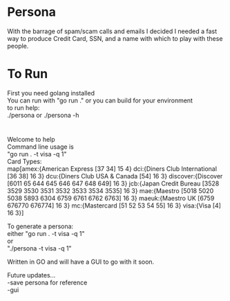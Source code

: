 # Persona
With the barrage of spam/scam calls and emails I decided I needed a fast way to produce Credit Card, SSN, and a name with which to play with these people.

# To Run
First you need golang installed<br>
You can run with "go run ." or you can build for your environment<br>
to run help:<br>
./persona or ./persona -h<br>
#
Welcome to help<br>
Command line usage is<br>
"go run . -t visa -q 1"<br>
Card Types:<br>
map[amex:{American Express [37 34] 15 4} dci:{Diners Club International [36 38] 16 3} dcu:{Diners Club USA & Canada [54] 16 3} discover:{Discover [6011 65 644 645 646 647 648 649] 16 3} jcb:{Japan Credit Bureau [3528 3529 3530 3531 3532 3533 3534 3535] 16 3} mae:{Maestro [5018 5020 5038 5893 6304 6759 6761 6762 6763] 16 3} maeuk:{Maestro UK [6759 676770 676774] 16 3} mc:{Mastercard [51 52 53 54 55] 16 3} visa:{Visa [4] 16 3}]<br>

To generate a persona:<br>
either "go run . -t visa -q 1"<br>
or<br>
"./persona -t visa -q 1"<br>

Written in GO and will have a GUI to go with it soon.<br>

Future updates...<br>
-save persona for reference<br>
-gui
